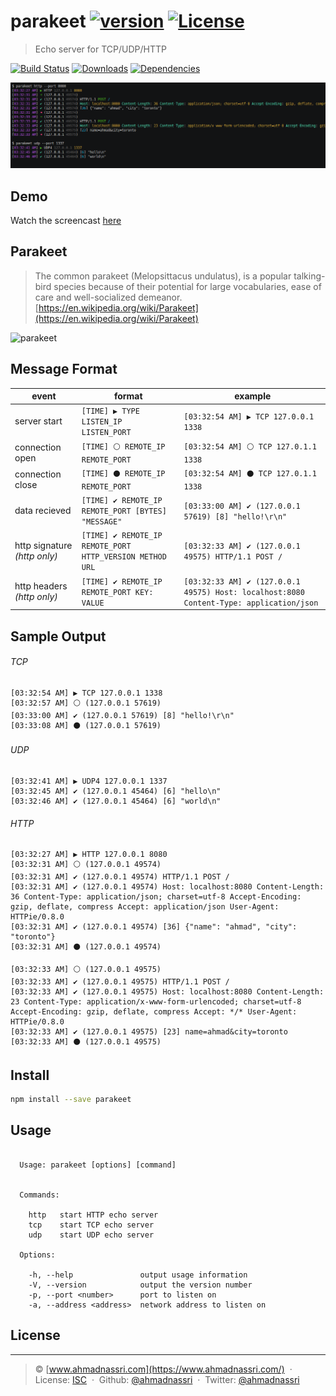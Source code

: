 # parakeet [![version][npm-version]][npm-url] [![License][npm-license]][license-url]

> Echo server for TCP/UDP/HTTP

[![Build Status][travis-image]][travis-url]
[![Downloads][npm-downloads]][npm-url]
[![Dependencies][david-image]][david-url]

![screenshot](screenshot.png)

## Demo

Watch the screencast [here](https://asciinema.org/a/bz8d1x2imc5zalplndczxgtek)

## Parakeet

> The common parakeet (Melopsittacus undulatus), is a popular talking-bird species because of their potential for large vocabularies, ease of care and well-socialized demeanor.
> [https://en.wikipedia.org/wiki/Parakeet](https://en.wikipedia.org/wiki/Parakeet)

![parakeet][parakeet] 

## Message Format

| event                           | format                                                    | example                                              |
| ------------------------------- | --------------------------------------------------------- | ---------------------------------------------------- |
| server start                    | `[TIME] ▶️ TYPE LISTEN_IP LISTEN_PORT`                     | `[03:32:54 AM] ▶️ TCP 127.0.0.1 1338`                 |
| connection open                 | `[TIME] ⚪ REMOTE_IP REMOTE_PORT`                          | `[03:32:54 AM] ⚪️ TCP 127.0.1.1 1338`                 |
| connection close                | `[TIME] ⚫️️ REMOTE_IP REMOTE_PORT`                          | `[03:32:54 AM] ⚫️️️ TCP 127.0.1.1 1338`                 |
| data recieved                   | `[TIME] ✔ REMOTE_IP REMOTE_PORT [BYTES] "MESSAGE"`        | `[03:33:00 AM] ✔ (127.0.0.1 57619) [8] "hello!\r\n"` |
| http signature *(http only)*    | `[TIME] ✔ REMOTE_IP REMOTE_PORT HTTP_VERSION METHOD URL`  | `[03:32:33 AM] ✔ (127.0.0.1 49575) HTTP/1.1 POST /`  |
| http headers *(http only)*      | `[TIME] ✔ REMOTE_IP REMOTE_PORT KEY: VALUE`               | `[03:32:33 AM] ✔ (127.0.0.1 49575) Host: localhost:8080 Content-Type: application/json` |


## Sample Output

###### TCP

```
[03:32:54 AM] ▶️ TCP 127.0.0.1 1338
[03:32:57 AM] ⚪ (127.0.0.1 57619)
[03:33:00 AM] ✔ (127.0.0.1 57619) [8] "hello!\r\n"
[03:33:08 AM] ⚫️️️ (127.0.0.1 57619)
```

###### UDP

```
[03:32:41 AM] ▶️ UDP4 127.0.0.1 1337
[03:32:45 AM] ✔ (127.0.0.1 45464) [6] "hello\n"
[03:32:46 AM] ✔ (127.0.0.1 45464) [6] "world\n"
```

###### HTTP

```
[03:32:27 AM] ▶️ HTTP 127.0.0.1 8080
[03:32:31 AM] ⚪ (127.0.0.1 49574)
[03:32:31 AM] ✔ (127.0.0.1 49574) HTTP/1.1 POST /
[03:32:31 AM] ✔ (127.0.0.1 49574) Host: localhost:8080 Content-Length: 36 Content-Type: application/json; charset=utf-8 Accept-Encoding: gzip, deflate, compress Accept: application/json User-Agent: HTTPie/0.8.0
[03:32:31 AM] ✔ (127.0.0.1 49574) [36] {"name": "ahmad", "city": "toronto"}
[03:32:31 AM] ⚫️️️ (127.0.0.1 49574)

[03:32:33 AM] ⚪ (127.0.0.1 49575)
[03:32:33 AM] ✔ (127.0.0.1 49575) HTTP/1.1 POST /
[03:32:33 AM] ✔ (127.0.0.1 49575) Host: localhost:8080 Content-Length: 23 Content-Type: application/x-www-form-urlencoded; charset=utf-8 Accept-Encoding: gzip, deflate, compress Accept: */* User-Agent: HTTPie/0.8.0
[03:32:33 AM] ✔ (127.0.0.1 49575) [23] name=ahmad&city=toronto
[03:32:33 AM] ⚫️️️ (127.0.0.1 49575)
```

## Install

```bash
npm install --save parakeet
```

## Usage

```

  Usage: parakeet [options] [command]


  Commands:

    http   start HTTP echo server
    tcp    start TCP echo server
    udp    start UDP echo server

  Options:

    -h, --help               output usage information
    -V, --version            output the version number
    -p, --port <number>      port to listen on
    -a, --address <address>  network address to listen on

```

## License

----
> :copyright: [www.ahmadnassri.com](https://www.ahmadnassri.com/) &nbsp;&middot;&nbsp;
> License: [ISC](LICENSE) &nbsp;&middot;&nbsp;
> Github: [@ahmadnassri](https://github.com/ahmadnassri) &nbsp;&middot;&nbsp;
> Twitter: [@ahmadnassri](https://twitter.com/ahmadnassri)

[parakeet]: https://github.com/ahmadnassri/parakeet/blob/master/parakeet.png

[license-url]: https://github.com/ahmadnassri/parakeet/blob/master/LICENSE

[travis-url]: https://travis-ci.org/ahmadnassri/parakeet
[travis-image]: https://img.shields.io/travis/ahmadnassri/parakeet.svg?style=flat-square

[npm-url]: https://www.npmjs.com/package/parakeet
[npm-license]: https://img.shields.io/npm/l/parakeet.svg?style=flat-square
[npm-version]: https://img.shields.io/npm/v/parakeet.svg?style=flat-square
[npm-downloads]: https://img.shields.io/npm/dm/parakeet.svg?style=flat-square

[david-url]: https://david-dm.org/ahmadnassri/parakeet
[david-image]: https://img.shields.io/david/ahmadnassri/parakeet.svg?style=flat-square
